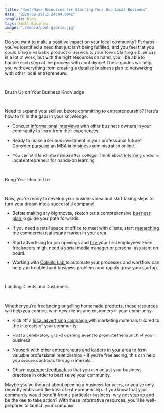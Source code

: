 ```yaml
---
title: "Must-Have Resources for Starting Your Own Local Business"
date: "2020-09-29T16:24:04.000Z"
template: blog
tags: Small Business
image: "./media/post-gloria.jpg"
---
```


Do you want to make a positive impact on your local community? Perhaps you’ve identified a need that just isn’t being fulfilled, and you feel that you could bring a valuable product or service to your town. Starting a business is a lot of work, but with the right resources on hand, you’ll be able to handle each step of the process with confidence! These guides will help you with everything from creating a detailed business plan to networking with other local entrepreneurs.

<Br>

<title-2>Brush Up on Your Business Knowledge</title-2>

<Br>

Need to expand your skillset before committing to entrepreneurship? Here’s how to fill in the gaps in your knowledge.

* Conduct <a target="_blank" href="https://www.thebalancecareers.com/how-an-informational-interview-can-help-your-career-2058564">   informational interviews </a> with other business owners in your community to learn from their experiences. 

* Ready to make a serious investment in your professional future? Consider <a target="_blank" href="https://www.wgu.edu/online-business-degrees/mba-masters-business-administration-program.html#openSubscriberModal">   pursuing </a> an MBA in business administration online.

* You can still land internships after college! Think about <a target="_blank" href="https://www.themuse.com/advice/why-you-should-consider-an-internship-long-after-college">   interning </a> under a local entrepreneur for hands-on learning. 

<Br>

<title-2>Bring Your Idea to Life</title-2>

<Br>

Now, you’re ready to develop your business idea and start taking steps to turn your dream into a successful company!

* Before making any big moves, sketch out a comprehensive <a target="_blank" href="https://www.xero.com/us/resources/small-business-guides/business-management/business-plan/">   business plan </a> to guide your path forwards.

* If you need a retail space or office to meet with clients, start <a target="_blank" href="https://www.hi-reit.com/seven-things-look-leasing-new-retail-space/">   researching </a> the commercial real estate market in your area. 

* Start advertising for job openings and <a target="_blank" href="https://squareup.com/us/en/townsquare/basic-labor-laws-how-to-hire-employees-correctly">  hire </a> your first employees! Even freelancers might need a social media manager or personal assistant on board. 

* Working with <a target="_blank" href="https://cobuildlab.com/">   Cobuild Lab </a> to automate your processes and workflow can help you troubleshoot business problems and rapidly grow your startup. 

<Br>

<title-2>Landing Clients and Customers</title-2>

<Br>

Whether you’re freelancing or selling homemade products, these resources will help you connect with new clients and customers in your community. 

* Kick off a <a target="_blank" href="https://www.entrepreneur.com/article/284320">   local advertising campaign </a> with marketing materials tailored to the interests of your community.

* Host a celebratory <a target="_blank" href="https://www.coverwallet.com/business-tips/grand-opening-ideas-for-small-business">   grand opening event </a> to promote the launch of your business!

* <a target="_blank" href="https://www.businessknowhow.com/tips/networking.htm">   Network </a> with other entrepreneurs and leaders in your area to form valuable professional relationships - if you’re freelancing, this can help you secure contracts through referrals.  

* Obtain <a target="_blank" href="https://www.forbes.com/sites/shephyken/2016/07/16/nine-ways-to-get-customer-feedback/">   customer feedback </a> so that you can adjust your business practices in order to best serve your community. 

Maybe you’ve thought about opening a business for years, or you’ve only recently embraced the idea of entrepreneurship. If you know that your community would benefit from a particular business, why not step up and be the one to take action? With these informative resources, you’ll be well-prepared to launch your company!



